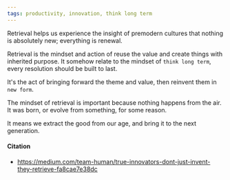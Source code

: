 ```yaml
---
tags: productivity, innovation, think long term
---
```


Retrieval helps us experience the insight of premodern cultures that nothing is absolutely new; everything is renewal.

Retrieval is the mindset and action of reuse the value and create things with inherited purpose. It somehow relate to the mindset of `think long term`, every resolution should be built to last. 

It's the act of bringing forward the theme and value, then reinvent them in `new form`.

The mindset of retrieval is important because nothing happens from the air. It was born, or evolve from something, for some reason. 

It means we extract the good from our age, and bring it to the next generation. 

#### Citation
- https://medium.com/team-human/true-innovators-dont-just-invent-they-retrieve-fa8cae7e38dc